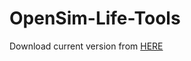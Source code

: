 # OpenSim-Life-Tools

Download current version from <a id="raw-url" href="https://github.com/New-Media-Arts-New-Viewer-Avatar/OpenSim-Life-Tools/raw/main/OpenSim%20Life%20Blender%20Addon%202023-08-13%2019-01-44%20(DRAFT).zip">HERE</a>
